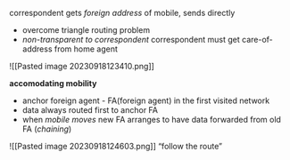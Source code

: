 correspondent gets *foreign address* of mobile, sends directly

- overcome triangle routing problem
- *non-transparent to correspondent* correspondent must get care-of-address from home agent 

![[Pasted image 20230918123410.png]]

**accomodating mobility**
- anchor foreign agent - FA(foreign agent) in the first visited network
- data always routed first to anchor FA
- when *mobile moves* new FA arranges to have data forwarded from old FA (*chaining*)

![[Pasted image 20230918124603.png]]
“follow the route”